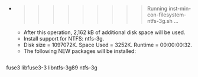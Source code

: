 * >>>>>>>>> Running inst-min-con-filesystem-ntfs-3g.sh ...
  * After this operation, 2,162 kB of additional disk space will be used.
  * Install support for NTFS: ntfs-3g.
  * Disk size = 1097072K. Space Used = 3252K. Runtime = 00:00:00:32.
  * The following NEW packages will be installed:
  ```bash
fuse3 libfuse3-3 libntfs-3g89 ntfs-3g
  ```
